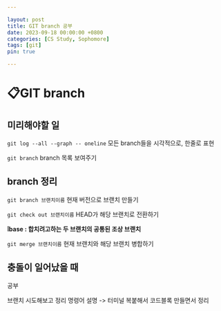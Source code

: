 ```yaml
---

layout: post
title: GIT branch 공부
date: 2023-09-18 00:00:00 +0800
categories: [CS Study, Sophomore]
tags: [git]
pin: true

---
```



&#128203;GIT branch
===================

미리해야할 일
----------

`git log --all --graph -- oneline` 모든 branch들을 시각적으로, 한줄로 표현

`git branch` branch 목록 보여주기

branch 정리
----------

`git branch 브랜치이름` 현재 버전으로 브랜치 만들기

`git check out 브랜치이름` HEAD가 해당 브랜치로 전환하기

**:grey_exclamation:base : 합치려고하는 두 브랜치의 공통된 조상 브랜치**

`git merge 브랜치이름` 현재 브랜치와 해당 브랜치 병합하기

충돌이 일어났을 때
--------------

공부

브랜치 시도해보고 정리
명령어 설명 -> 터미널 복붙해서 코드블록 만들면서 정리

